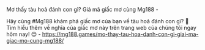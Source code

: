 Mơ thấy tàu hoả đánh con gì? Giả mã giấc mơ cùng Mg188 - 

Hãy cùng #Mg188 khám phá giấc mơ của bạn về tàu hoả đánh con gì? 🤔 Tìm hiểu thêm về nghĩa của giấc mơ này trên trang web của chúng tôi ngay hôm nay! 😊 - https://mg188.games/mo-thay-tau-hoa-danh-con-gi-giai-ma-giac-mo-cung-mg188/
